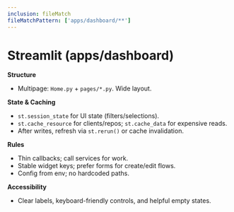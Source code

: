 ```yaml
---
inclusion: fileMatch
fileMatchPattern: ['apps/dashboard/**']
---
```


# Streamlit (apps/dashboard)

**Structure**
- Multipage: `Home.py` + `pages/*.py`. Wide layout.

**State & Caching**
- `st.session_state` for UI state (filters/selections).
- `st.cache_resource` for clients/repos; `st.cache_data` for expensive reads.
- After writes, refresh via `st.rerun()` or cache invalidation.

**Rules**
- Thin callbacks; call services for work.
- Stable widget keys; prefer forms for create/edit flows.
- Config from env; no hardcoded paths.

**Accessibility**
- Clear labels, keyboard-friendly controls, and helpful empty states.
